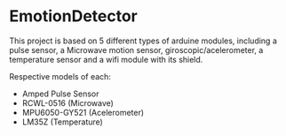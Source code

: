 # EmotionDetector
This project is based on 5 different types of arduine modules, including a pulse sensor, a Microwave motion sensor, giroscopic/acelerometer, a temperature sensor and a wifi module with its shield.

Respective models of each:

- Amped Pulse Sensor
- RCWL-0516 (Microwave)
- MPU6050-GY521 (Acelerometer)
- LM35Z (Temperature)
